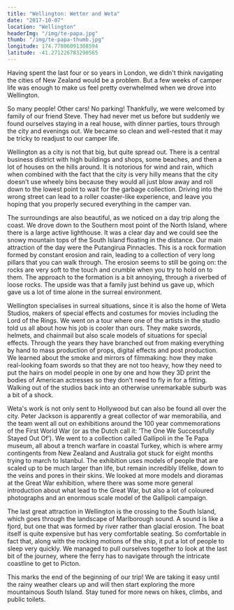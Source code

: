 ```yaml
---
title: "Wellington: Wetter and Weta"
date: "2017-10-07"
location: "Wellington"
headerImg: "/img/te-papa.jpg"
thumb: "/img/te-papa-thumb.jpg"
longitude: 174.77806091308594
latitude: -41.271226783290565
---
```


Having spent the last four or so years in London, we didn't think navigating the cities of New Zealand would be a problem. But a few weeks of camper life was enough to make us feel pretty overwhelmed when we drove into Wellington.

So many people! Other cars! No parking! Thankfully, we were welcomed by family of our friend Steve. They had never met us before but suddenly we found ourselves staying in a real house, with dinner parties, tours through the city and evenings out. We became so clean and well-rested that it may be tricky to readjust to our camper life.

Wellington as a city is not that big, but quite spread out. There is a central business district with high buildings and shops, some beaches, and then a lot of houses on the hills around. It is notorious for wind and rain, which when combined with the fact that the city is very hilly means that the city doesn't use wheely bins because they would all just blow away and roll down to the lowest point to wait for the garbage collection. Driving into the wrong street can lead to a roller coaster-like experience, and leave you hoping that you properly secured everything in the camper van.

<div><photo url="/img/cape-palliser.jpg" caption="Cape Palliser - the most southerly point on the North Island"></photo></div>

The surroundings are also beautiful, as we noticed on a day trip along the coast. We drove down to the Southern most point of the North Island, where there is a large active lighthouse. It was a clear day and we could see the snowy mountain tops of the South Island floating in the distance. Our main attraction of the day were the Putangirua Pinnacles. This is a rock formation formed by constant erosion and rain, leading to a collection of very long pillars that you can walk through. The erosion seems to still be going on: the rocks are very soft to the touch and crumble when you try to hold on to them. The approach to the formation is a bit annoying, through a riverbed of loose rocks. The upside was that a family just behind us gave up, which gave us a lot of time alone in the surreal environment.

<div><photo url="/img/putangirui.jpg" fullwidth="true"></photo></div>

Wellington specialises in surreal situations, since it is also the home of Weta Studios, makers of special effects and costumes for movies including the Lord of the Rings. We went on a tour where one of the artists in the studio told us all about how his job is cooler than ours. They make swords, helmets, and chainmail but also scale models of situations for special effects. Through the years they have branched out from making everything by hand to mass production of props, digital effects and post production. We learned about the smoke and mirrors of filmmaking:  how they make real-looking foam swords so that they are not too heavy, how they need to put the hairs on model people in one by one and how they 3D print the bodies of American actresses so they don't need to fly in for a fitting. Walking out of the studios back into an otherwise unremarkable suburb was a bit of a shock.

Weta's work is not only sent to Hollywood but can also be found all over the city. Peter Jackson is apparently a great collector of war memorabilia, and the team went all out on exhibitions around the 100 year commemorations of the First World War (or as the Dutch call it: ’The One We Successfully Stayed Out Of’). We went to a collection called Gallipoli in the Te Papa museum, all about a trench warfare in coastal Turkey, which is where army contingents from New Zealand and Australia got stuck for eight months trying to march to Istanbul. The exhibition uses models of people that are scaled up to be much larger than life, but remain incredibly lifelike, down to the veins and pores in their skins. We looked at more models and dioramas at the Great War exhibition, where there was some more general introduction about what lead to the Great War, but also a lot of coloured photographs and an enormous scale model of the Gallipoli campaign.

<div><photo url="/img/te-papa-2.jpg" caption="One of the amazingly life-like models made by Weta studios for the Te Papa museum"></photo></div>

The last great attraction in Wellington is the crossing to the South Island, which goes through the landscape of Marlborough sound. A sound is like a fjord, but one that was formed by river rather than glacial erosion. The boat itself is quite expensive but has very comfortable seating. So comfortable in fact that, along with the rocking motions of the ship, it put a lot of people to sleep very quickly. We managed to pull ourselves together to look at the last bit of the journey, where the ferry has to navigate through the intricate coastline to get to Picton. 

This marks the end of the beginning of our trip! We are taking it easy until the rainy weather clears up and will then start exploring the more mountainous South Island. Stay tuned for more news on hikes, climbs, and public toilets.